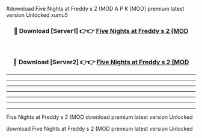 #download Five Nights at Freddy s 2 (MOD A P K [MOD] premium latest version Unlocked xumu5 



<div align="center">
<h3>🔴 Download [Server1] 👉👉 <a href="https://apkdownload3.web.app/">Five Nights at Freddy s 2 (MOD</a></h3><br>

<h3>🔴 Download [Server2] 👉👉 <a href="https://apkdownload3.web.app/">Five Nights at Freddy s 2 (MOD</a></h3>
</div>





----------------------------------------------------------

----------------------------------------------------------

----------------------------------------------------------

----------------------------------------------------------

----------------------------------------------------------

----------------------------------------------------------

----------------------------------------------------------

Five Nights at Freddy s 2 (MOD download premium latest version Unlocked

download Five Nights at Freddy s 2 (MOD premium latest version Unlocked
